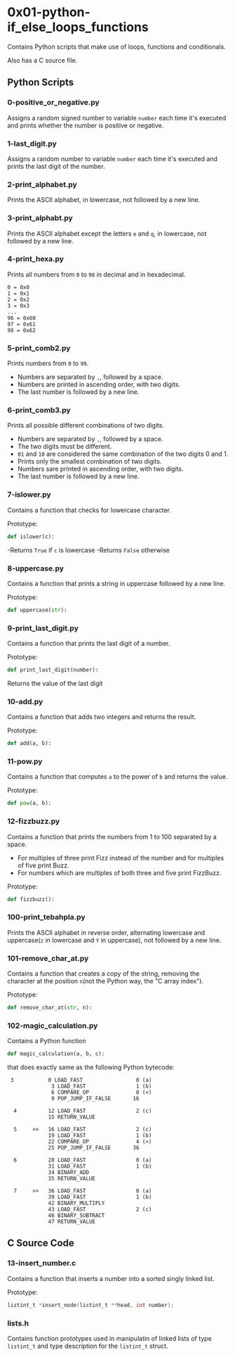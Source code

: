 # 0x01-python-if_else_loops_functions

Contains Python scripts that make use of loops, functions and conditionals.

Also has a C source file.

## Python Scripts

### 0-positive_or_negative.py

Assigns a random signed number to variable `number` each time it's executed and prints whether the number is positive or negative.

### 1-last_digit.py

Assigns a random number to variable `number` each time it's executed and prints the last digit of the number.

### 2-print_alphabet.py

Prints the ASCII alphabet, in lowercase, not followed by a new line.

### 3-print_alphabt.py

Prints the ASCII alphabet except the letters `e` and `q`, in lowercase, not followed by a new line.

### 4-print_hexa.py

Prints all numbers from `0` to `98` in decimal and in hexadecimal.

```text
0 = 0x0
1 = 0x1
2 = 0x2
3 = 0x3
...
96 = 0x60
97 = 0x61
98 = 0x62
```

### 5-print_comb2.py

Prints numbers from `0` to `99`.

- Numbers are separated by `,`, followed by a space.
- Numbers are printed in ascending order, with two digits.
- The last number is followed by a new line.

### 6-print_comb3.py

Prints all possible different combinations of two digits.

- Numbers are separated by `,`, followed by a space.
- The two digits must be different.
- `01` and `10` are considered the same combination of the two digits 0 and 1.
- Prints only the smallest combination of two digits.
- Numbers sare printed in ascending order, with two digits.
- The last number is followed by a new line.

### 7-islower.py

Contains a function that checks for lowercase character.

Prototype:

``` Python
def islower(c):
```

-Returns `True` if `c` is lowercase
-Returns `False` otherwise

### 8-uppercase.py

Contains a function that prints a string in uppercase followed by a new line.

Prototype:

``` Python
def uppercase(str):
```

### 9-print_last_digit.py

Contains a function that prints the last digit of a number.

Prototype:

```Python
def print_last_digit(number):
```

Returns the value of the last digit

### 10-add.py

Contains a function that adds two integers and returns the result.

Prototype:

```Python
def add(a, b):
```

### 11-pow.py

Contains a function that computes `a` to the power of `b` and returns the value.

Prototype:

```Python
def pow(a, b):
```

### 12-fizzbuzz.py

Contains a function that prints the numbers from 1 to 100 separated by a space.

- For multiples of three print Fizz instead of the number and for multiples of five print Buzz.
- For numbers which are multiples of both three and five print FizzBuzz.

Prototype:

```Python
def fizzbuzz():
```

### 100-print_tebahpla.py

Prints the ASCII alphabet in reverse order, alternating lowercase and uppercase(`z` in lowercase and `Y` in uppercase), not followed by a new line.

### 101-remove_char_at.py

Contains a function that creates a copy of the string, removing the character at the position `n`(not the Python way, the "C array index").

Prototype:

```Python
def remove_char_at(str, n):
```

### 102-magic_calculation.py

Contains a Python function

```Python
def magic_calculation(a, b, c):
```

that does exactly same as the following Python bytecode:

```text
 3           0 LOAD_FAST                 0 (a)
              3 LOAD_FAST                1 (b)
              6 COMPARE_OP               0 (<)
              9 POP_JUMP_IF_FALSE       16

  4          12 LOAD_FAST                2 (c)
             15 RETURN_VALUE

  5     >>   16 LOAD_FAST                2 (c)
             19 LOAD_FAST                1 (b)
             22 COMPARE_OP               4 (>)
             25 POP_JUMP_IF_FALSE       36

  6          28 LOAD_FAST                0 (a)
             31 LOAD_FAST                1 (b)
             34 BINARY_ADD
             35 RETURN_VALUE

  7     >>   36 LOAD_FAST                0 (a)
             39 LOAD_FAST                1 (b)
             42 BINARY_MULTIPLY
             43 LOAD_FAST                2 (c)
             46 BINARY_SUBTRACT
             47 RETURN_VALUE
```

## C Source Code

### 13-insert_number.c

Contains a function that inserts a number into a sorted singly linked list.

Prototype:

```C
listint_t *insert_node(listint_t **head, int number);
```

### lists.h

Contains function prototypes used in manipulatin of linked lists of type `listint_t` and type description for the `listint_t` struct.
